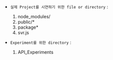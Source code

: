 * `실제 Project를 시연하기 위한 file or directory` :
  1. node_modules/
  2. public/*
  3. package*
  4. svr.js

* `Experiment를 위한 directory` : 
   1. API_Experiments
